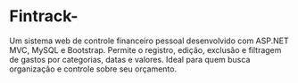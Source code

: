 # Fintrack-
Um sistema web de controle financeiro pessoal desenvolvido com ASP.NET MVC, MySQL e Bootstrap. Permite o registro, edição, exclusão e filtragem de gastos por categorias, datas e valores. Ideal para quem busca organização e controle sobre seu orçamento.
